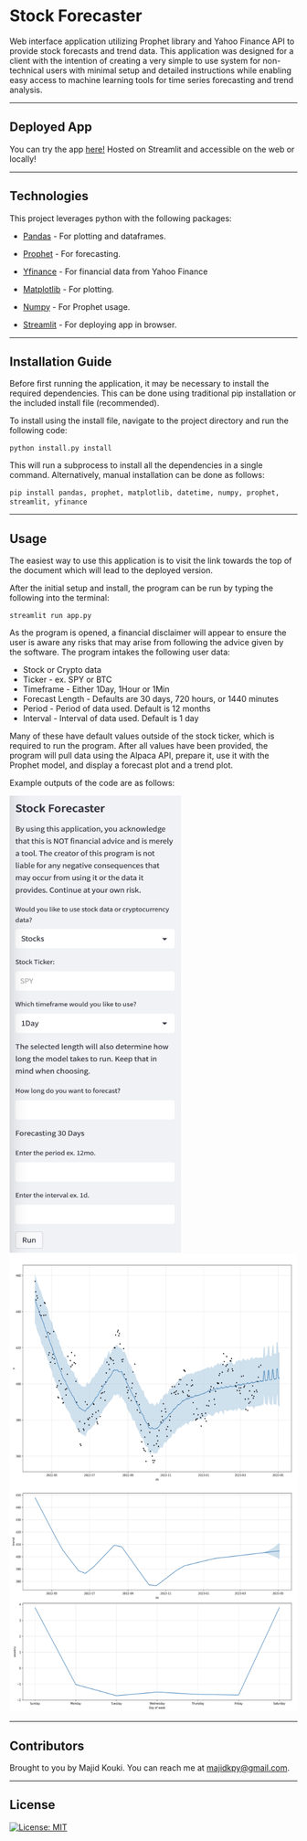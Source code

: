 # Stock Forecaster

Web interface application utilizing Prophet library and Yahoo Finance API to provide stock forecasts and trend data. This application was designed for a client with the intention of creating a very simple to use system for non-technical users with minimal setup and detailed instructions while enabling easy access to machine learning tools for time series forecasting and trend analysis.

---

## Deployed App

You can try the app [here!](https://stock-forecasting.streamlit.app/) Hosted on Streamlit and accessible on the web or locally!

---

## Technologies

This project leverages python with the following packages:

* [Pandas](https://github.com/pandas-dev/pandas) - For plotting and dataframes.

* [Prophet](https://github.com/facebook/prophet) - For forecasting.

* [Yfinance](https://github.com/ranaroussi/yfinance.git) - For financial data from Yahoo Finance

* [Matplotlib](https://github.com/matplotlib/matplotlib) - For plotting.

* [Numpy](https://github.com/numpy/numpy) - For Prophet usage.

<!-- * [Pandas TA](https://github.com/twopirllc/pandas-ta) - For indicators. -->

* [Streamlit](https://github.com/streamlit/streamlit) - For deploying app in browser.

---

## Installation Guide

Before first running the application, it may be necessary to install the required dependencies. This can be done using traditional pip installation or the included install file (recommended).

To install using the install file, navigate to the project directory and run the following code:

```
python install.py install
```

This will run a subprocess to install all the dependencies in a single command. Alternatively, manual installation can be done as follows:

```
pip install pandas, prophet, matplotlib, datetime, numpy, prophet, streamlit, yfinance
```

---

## Usage

The easiest way to use this application is to visit the link towards the top of the document which will lead to the deployed version.

After the initial setup and install, the program can be run by typing the following into the terminal:

```
streamlit run app.py
```

As the program is opened, a financial disclaimer will appear to ensure the user is aware any risks that may arise from following the advice given by the software. The program intakes the following user data:

* Stock or Crypto data
* Ticker - ex. SPY or BTC
* Timeframe - Either 1Day, 1Hour or 1Min
* Forecast Length - Defaults are 30 days, 720 hours, or 1440 minutes
* Period - Period of data used. Default is 12 months
* Interval - Interval of data used. Default is 1 day

Many of these have default values outside of the stock ticker, which is required to run the program. After all values have been provided, the program will pull data using the Alpaca API, prepare it, use it with the Prophet model, and display a forecast plot and a trend plot.

Example outputs of the code are as follows:

<img src="./imgs/web.png" alt="Streamlit Web App" width="300" height="800">
<img src="./imgs/chart.png" alt="Resulting Charts" width="700" height="800">

---

## Contributors

Brought to you by Majid Kouki. You can reach me at [majidkpy@gmail.com](mailto:majidkpy@gmail.com).

---

## License

[![License: MIT](https://img.shields.io/badge/License-MIT-yellow.svg)](https://opensource.org/licenses/MIT)
